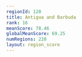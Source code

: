 ```yaml
---
regionId: 120
title: Antigua and Barbuda
rank: 16
meanScore: 78.46
globalMeanScore: 69.25
numRegions: 220
layout: region_score
---
```

